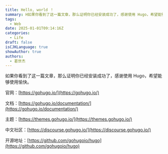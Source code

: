 ```yaml
---
title: Hello, world ！
summary: H如果你看到了这一篇文章，那么证明你已经安装成功了，感谢使用 Hugo，希望能够使用愉快。
tags:
  - Web
date: 2025-01-01T09:14:16Z
categories:
  - Life
draft: false
isCJKLanguage: true
showAuthor: true
authors:
  - 葛世杰
---
```


如果你看到了这一篇文章，那么证明你已经安装成功了，感谢使用 Hugo，希望能够使用愉快。

官网：[https://gohugo.io/](https://gohugo.io/)

文档：[https://gohugo.io/documentation/](https://gohugo.io/documentation/)

主题：[https://themes.gohugo.io/](https://themes.gohugo.io/)

中文社区：[https://discourse.gohugo.io/](https://discourse.gohugo.io/)

开源地址：[https://github.com/gohugoio/hugo](https://github.com/gohugoio/hugo)



